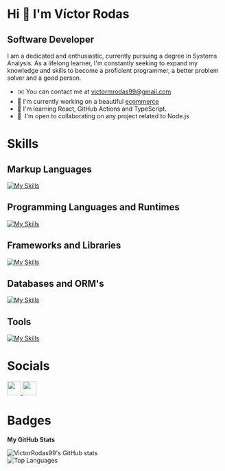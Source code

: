 # Hi 👋 I'm Víctor Rodas

Software Developer
--------------------------------------

I am a dedicated and enthusiastic, currently pursuing a degree in Systems Analysis. As a lifelong learner, I'm constantly seeking to expand my knowledge and skills to become a proficient programmer, a better problem solver and a good person.

*   ✉️  You can contact me at [victormrodas99@gmail.com](mailto:victormrodas99@gmail.com)
*   🚀  I'm currently working on a beautiful [ecommerce](https://github.com/VictorRodas99/ecommerce-web-project)
*   🌱  I'm learning React, GitHub Actions and TypeScript.
*   🤝  I'm open to collaborating on any project related to Node.js

# Skills

## Markup Languages
[![My Skills](https://skillicons.dev/icons?i=html,css,bootstrap&perline=3)](https://skillicons.dev)

## Programming Languages and Runtimes
[![My Skills](https://skillicons.dev/icons?i=bash,py,javascript,ts,nodejs&perline=4)](https://skillicons.dev)

## Frameworks and Libraries
[![My Skills](https://skillicons.dev/icons?i=express,flask,react,electron&perline=4)](https://skillicons.dev)

## Databases and ORM's
[![My Skills](https://skillicons.dev/icons?i=mysql,prisma,sequelize&perline=4)](https://skillicons.dev)

## Tools
[![My Skills](https://skillicons.dev/icons?i=vite,git,github,postman&perline=4)](https://skillicons.dev)

# Socials

<p align="left">
  <a href="https://www.github.com/VictorRodas99" target="_blank" rel="noreferrer">
    <img src="https://raw.githubusercontent.com/danielcranney/readme-generator/main/public/icons/socials/github.svg" width="32" height="32" />
  </a>
  <a href="http://www.instagram.com/dy1ng_99/" target="_blank" rel="noreferrer">
    <img src="https://raw.githubusercontent.com/danielcranney/readme-generator/main/public/icons/socials/instagram.svg" width="32" height="32" />
  </a>
</p>

# Badges

<b>My GitHub Stats</b>

<img src="https://github-readme-stats.vercel.app/api?username=VictorRodas99&show_icons=true&theme=dark" alt="VictorRodas99's GitHub stats"/>

<br>

<img src="https://github-readme-stats.vercel.app/api/top-langs/?username=VictorRodas99&langs_count=10&custom_title=Top%20%Languages&theme=dark" alt="Top Languages"/>